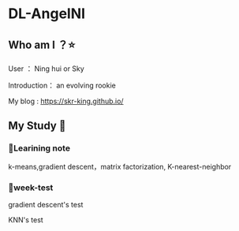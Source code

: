 # DL-AngelNI
## Who am I  ？:star:
User ： Ning hui or Sky

Introduction： an evolving rookie

My blog : <https://skr-king.github.io/>
## My Study  :notebook_with_decorative_cover:
### :lollipop:Learining note
k-means,gradient descent，matrix factorization,
K-nearest-neighbor

### :lollipop:week-test

gradient descent's test

KNN's test 
